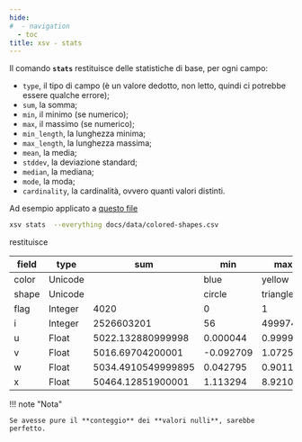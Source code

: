 ```yaml
---
hide:
#  - navigation
  - toc
title: xsv - stats
---
```


Il comando **`stats`** restituisce delle statistiche di base, per ogni campo:

  - `type`, il tipo di campo (è un valore dedotto, non letto, quindi ci potrebbe essere qualche errore);
  - `sum`, la somma;
  - `min`, il minimo (se numerico);
  - `max`, il massimo (se numerico);
  - `min_length`, la lunghezza minima;
  - `max_length`, la lunghezza massima;
  - `mean`, la media;
  - `stddev`, la deviazione standard;
  - `median`, la mediana;
  - `mode`, la moda;
  - `cardinality`, la cardinalità, ovvero quanti valori distinti.

Ad esempio applicato a [questo file](../data/colored-shapes.csv)

```bash
xsv stats  --everything docs/data/colored-shapes.csv
```

restituisce

| field | type | sum | min | max | min_length | max_length | mean | stddev | median | mode | cardinality |
| --- | --- | --- | --- | --- | --- | --- | --- | --- | --- | --- | --- |
| color | Unicode |  | blue | yellow | 3 | 6 |  |  |  | red | 6 |
| shape | Unicode |  | circle | triangle | 6 | 8 |  |  |  | square | 3 |
| flag | Integer | 4020 | 0 | 1 | 1 | 1 | 0.3988886683865837 | 0.48966978528326777 | 0 | 0 | 2 |
| i | Integer | 2526603201 | 56 | 499974 | 2 | 6 | 250704.82248462 | 144927.94969629444 | 251091 | N/A | 10056 |
| u | Float | 5022.132880999998 | 0.000044 | 0.999969 | 8 | 8 | 0.49832634262750636 | 0.29031110004586974 | 0.497603 | 0.969583 | 10027 |
| v | Float | 5016.69704200001 | -0.092709 | 1.0725 | 8 | 9 | 0.4977869658662455 | 0.28882812412153674 | 0.49699249999999995 | N/A | 10026 |
| w | Float | 5034.4910549999895 | 0.042795 | 0.901171 | 8 | 8 | 0.49955259525699414 | 0.033577377526502444 | 0.499945 | 0.542539 | 9434 |
| x | Float | 50464.12851900001 | 1.113294 | 8.921095 | 8 | 8 | 5.007355479162526 | 1.1660887238185873 | 4.997097 | 6.466293 | 10071 |

!!! note "Nota"

    Se avesse pure il **conteggio** dei **valori nulli**, sarebbe perfetto.
